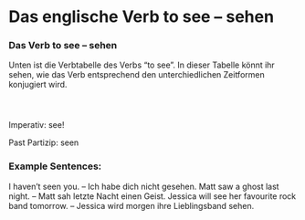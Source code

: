 # Das englische Verb to see – sehen

[](http://www.jabbalab.com/blog/wp-content/uploads/2011/06/verb-see.jpg)

### Das Verb to see – sehen

Unten ist die Verbtabelle des Verbs “to see”. In dieser Tabelle könnt ihr sehen, wie das Verb entsprechend den unterchiedlichen Zeitformen konjugiert wird. 

### 


 

Imperativ: see!

Past Partizip: seen

### Example Sentences:

I haven’t seen you. – Ich habe dich nicht gesehen.
Matt saw a ghost last night. – Matt sah letzte Nacht einen Geist.
Jessica will see her favourite rock band tomorrow. – Jessica wird morgen ihre Lieblingsband sehen.
